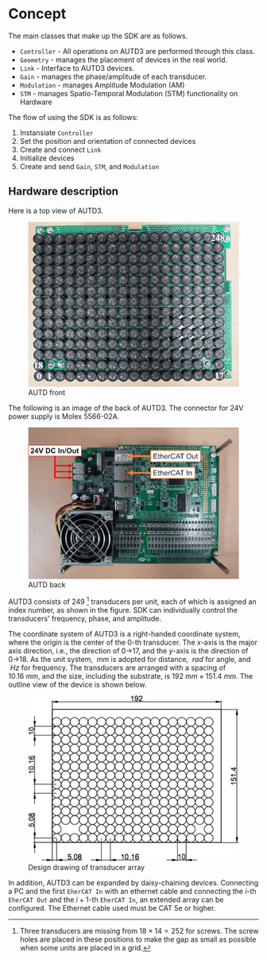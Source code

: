 # Concept

The main classes that make up the SDK are as follows.

* `Controller` - All operations on AUTD3 are performed through this class.
* `Geometry` - manages the placement of devices in the real world.
* `Link` - Interface to AUTD3 devices.
* `Gain` - manages the phase/amplitude of each transducer.
* `Modulation` - manages Amplitude Modulation (AM)
* `STM` - manages Spatio-Temporal Modulation (STM) functionality on Hardware

The flow of using the SDK is as follows:

1. Instansiate `Controller`
1. Set the position and orientation of connected devices
1. Create and connect `Link`
1. Initialize devices
1. Create and send `Gain`, `STM`, and `Modulation`

## Hardware description

Here is a top view of AUTD3.

<figure>
  <img src="../fig/Users_Manual/autd_trans_idx.jpg"/>
  <figcaption>AUTD front</figcaption>
</figure>

The following is an image of the back of AUTD3. The connector for 24V power supply is Molex 5566-02A.

<figure>
  <img src="../fig/Users_Manual/autd_back.jpg"/>
  <figcaption>AUTD back</figcaption>
</figure>

AUTD3 consists of 249 [^fn_asm] transducers per unit, each of which is assigned an index number, as shown in the figure.
SDK can individually control the transducers' frequency, phase, and amplitude.

The coordinate system of AUTD3 is a right-handed coordinate system, where the origin is the center of the 0-th transducer.
The $x$-axis is the major axis direction, i.e., the direction of 0→17, and the $y$-axis is the direction of 0→18.
As the unit system, $\SI{}{mm}$ is adopted for distance, $\SI{}{rad}$ for angle, and $\SI{}{Hz}$ for frequency.
The transducers are arranged with a spacing of $\SI{10.16}{mm}$, and the size, including the substrate, is $\SI{192}{mm}\times\SI{151.4}{mm}$.
The outline view of the device is shown below.

<figure>
  <img src="../fig/Users_Manual/transducers_array.jpg"/>
  <figcaption>Design drawing of transducer array</figcaption>
</figure>

In addition, AUTD3 can be expanded by daisy-chaining devices.
Connecting a PC and the first `EherCAT In` with an ethernet cable and connecting the $i$-th `EherCAT Out` and the $i+1$-th `EherCAT In`, an extended array can be configured.
The Ethernet cable used must be CAT 5e or higher.

[^fn_asm]: Three transducers are missing from $18\times 14=252$ for screws. The screw holes are placed in these positions to make the gap as small as possible when some units are placed in a grid.
